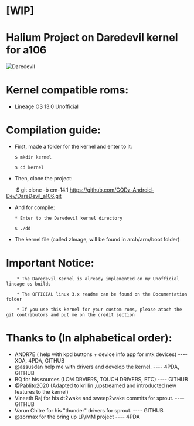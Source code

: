 # [WIP]

# Halium Project on Daredevil kernel for a106

![Daredevil](http://s24.postimg.org/snrt08gut/image.png "Daredevil Kernel logo")

# Kernel compatible roms:

  * Lineage OS 13.0 Unofficial

# Compilation guide:
  
  * First, made a folder for the kernel and enter to it:

        $ mkdir kernel

        $ cd kernel

  * Then, clone the project: 

        $ git clone -b cm-14.1 https://github.com/GODz-Android-Dev/DareDevil_a106.git


  * And for compile:

        * Enter to the Daredevil kernel directory 

        $ ./dd

  * The kernel file (called zImage, will be found in arch/arm/boot folder)


# Important Notice:

        * The Daredevil Kernel is already implemented on my Unofficial lineage os builds

        * The OFFICIAL linux 3.x readme can be found on the Documentation folder

        * If you use this kernel for your custom roms, please atach the git contributors and put me on the credit section


# Thanks to (In alphabetical order):

   * ANDR7E ( help with kpd buttons + device info app for mtk devices) ---- XDA, 4PDA, GITHUB
   * @assusdan help me with drivers and develop the kernel. ---- 4PDA, GITHUB
   * BQ for his sources (LCM DRVIERS, TOUCH DRIVERS, ETC) ---- GITHUB
   * @Pablito2020 (Adapted to krillin ,upstreamed and introducted new features to the kernel)
   * Vineeth Raj for his dt2wake and sweep2wake commits for sprout. ---- GITHUB
   * Varun Chitre for his "thunder" drivers for sprout. ---- GITHUB
   * @zormax for the bring up LP/MM project ---- 4PDA
